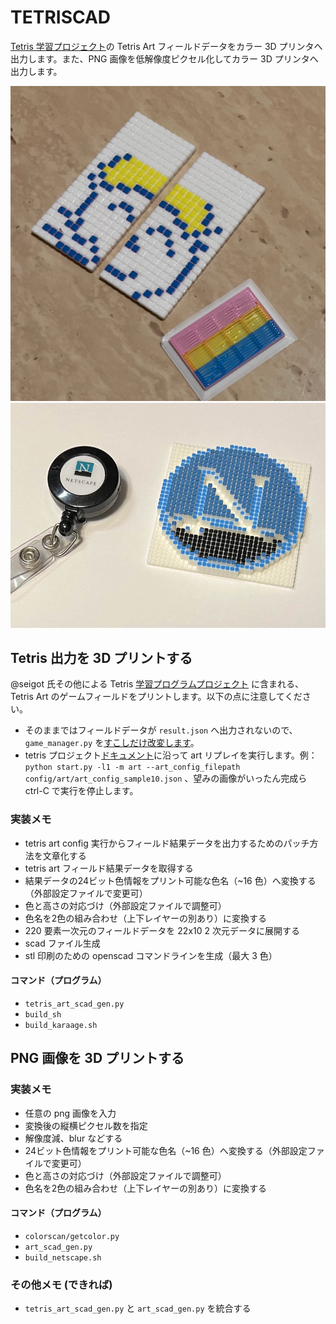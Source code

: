 # TETRISCAD

[Tetris 学習プロジェクト](https://github.com/seigot/tetris)の Tetris Art フィールドデータをカラー 3D プリンタへ出力します。また、PNG 画像を低解像度ピクセル化してカラー 3D プリンタへ出力します。

![レモンを被るからあげ氏](media/karaages.png)
![Netscapeロゴ](media/netscape.png)

## Tetris 出力を 3D プリントする

@seigot 氏その他による Tetris [学習プログラムプロジェクト](https://github.com/seigot/tetris) に含まれる、Tetris Art のゲームフィールドをプリントします。以下の点に注意してください。

* そのままではフィールドデータが `result.json` へ出力されないので、 `game_manager.py` を[すこしだけ改変します](./diff_game_manager)。
* tetris プロジェクト[ドキュメント](https://github.com/seigot/tetris/blob/master/doc/files/art.md)に沿って art リプレイを実行します。例：`python start.py -l1 -m art --art_config_filepath config/art/art_config_sample10.json` 、望みの画像がいったん完成ら ctrl-C で実行を停止します。


### 実装メモ
* tetris art config 実行からフィールド結果データを出力するためのパッチ方法を文章化する
* tetris art フィールド結果データを取得する
* 結果データの24ビット色情報をプリント可能な色名（~16 色）へ変換する（外部設定ファイルで変更可）
* 色と高さの対応づけ（外部設定ファイルで調整可）
* 色名を2色の組み合わせ（上下レイヤーの別あり）に変換する
* 220 要素一次元のフィールドデータを 22x10 2 次元データに展開する
* scad ファイル生成
* stl 印刷のための openscad コマンドラインを生成（最大 3 色）

#### コマンド（プログラム）

* `tetris_art_scad_gen.py`
* `build_sh`
* `build_karaage.sh`

## PNG 画像を 3D プリントする

### 実装メモ
* 任意の png 画像を入力
* 変換後の縦横ピクセル数を指定
* 解像度減、blur などする
* 24ビット色情報をプリント可能な色名（~16 色）へ変換する（外部設定ファイルで変更可）
* 色と高さの対応づけ（外部設定ファイルで調整可）
* 色名を2色の組み合わせ（上下レイヤーの別あり）に変換する

#### コマンド（プログラム）

* `colorscan/getcolor.py`
* `art_scad_gen.py`
* `build_netscape.sh`

### その他メモ (できれば)

* `tetris_art_scad_gen.py` と `art_scad_gen.py` を統合する